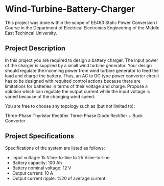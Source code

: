 # Wind-Turbine-Battery-Charger

This project was done within the scope of EE463 Static Power Conversion I Course in the Department of Electrical Electronics Engineering of the Middle East Techincal University.

## Project Description

In this project you are required to design a battery charger. The input power of the charger is supplied by a small wind turbine generator. Your design should regulate the incoming power from wind turbine generator to feed the load and charge the battery. Thus, an AC to DC type power converter circuit has to be designed with required control actions because there are limitations for batteries in terms of their voltage and charge. Propose a solution which can regulate the output current while the input voltage is varied because of the changing wind speed.

You are free to choose any topology such as (but not limited to):

Three-Phase Thyristor Rectifier
Three-Phase Diode Rectifier + Buck Converter

## Project Specifications

Specifications of the system are listed as follows:

- Input voltage: 15 Vline-to-line to 25 Vline-to-line
- Battery capacity: 100 Ah
- Battery nominal voltage: 12 V
- Output current: 10 A
- Output current ripple: %20 of average current
